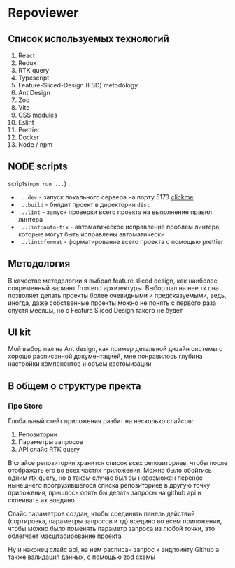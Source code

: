 # Repoviewer

## Список используемых технологий
1. React
2. Redux
3. RTK query
4. Typescript
5. Feature-Sliced-Design (FSD) metodology
6. Ant Design
7. Zod
8. Vite
9. CSS modules
10. Eslint
11. Prettier
12. Docker
13. Node / npm

## NODE scripts

scripts(`npm run ...`) :
- `...dev` - запуск локального сервера на порту 5173 [clickme](http://localhost:5173)
- `...build` - билдит проект в директории `dist`
- `...lint` - запуск проверки всего проекта на выполнение правил линтера
- `...lint:auto-fix` - автоматическое исправление проблем линтера, которые могут быть исправлены автоматически
- `...lint:format` - форматирование всего проекта с помощью prettier

## Методология 
В качестве методологии я выбрал feature sliced design, как наиболее современный вариант frontend архитектуры. Выбор пал на нее тк она позволяет делать проекты более очевидными и предсказуемыми, ведь, иногда, даже собственные проекты можно не понять с первого раза спустя месяцы, но c Feature Sliced Design такого не будет


## UI kit
Мой выбор пал на Ant design, как пример детальной дизайн системы с хорошо расписанной документацией, мне понравилось глубина настройки компонентов и объем кастомизации

## В общем о структуре пректа

### Про Store 
Глобальный стейт приложения разбит на несколько слайсов:
1. Репозитории
2. Параметры запросов
3. API слайс RTK query

В слайсе репозитория хранится список всех репозиториев, чтобы после отображать его во всех частях приложения. Можно было обойтись одним rtk query, но в таком случае был бы невозможен перенос нынешнего прогрузившегося списка репозиториев в другую точку приложения, пришлось опять бы делать запросы на github api и склеивать их воедино

Слайс параметров создан, чтобы соединять панель действий (сортировка, параметры запросов и тд) воедино во всем приложении, чтобы можно было поменять параметр запроса из любой точки, это облегчает масштабирование проекта

Ну и наконец слайс api, на нем расписан запрос к эндпоинту Github а также валидация данных, с помощью zod схемы





